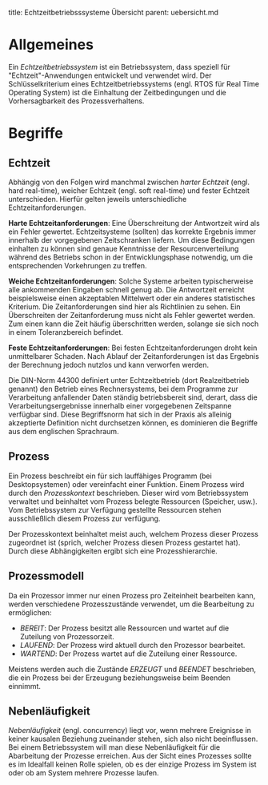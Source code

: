 title: Echtzeitbetriebsssysteme Übersicht
parent: uebersicht.md

# Allgemeines

Ein *Echtzeitbetriebssystem* ist ein Betriebssystem, dass speziell für "Echtzeit"-Anwendungen entwickelt und verwendet wird. Der Schlüsselkriterium eines Echtzeitbetriebssystems (engl. RTOS für Real Time Operating System) ist die Einhaltung der Zeitbedingungen und die Vorhersagbarkeit des Prozessverhaltens.

# Begriffe
## Echtzeit
Abhängig von den Folgen wird manchmal zwischen *harter Echtzeit* (engl. hard real-time), weicher Echtzeit (engl. soft real-time) und fester Echtzeit unterschieden. Hierfür gelten jeweils unterschiedliche Echtzeitanforderungen.

**Harte Echtzeitanforderungen**: Eine Überschreitung der Antwortzeit wird als ein Fehler gewertet. Echtzeitsysteme (sollten) das korrekte Ergebnis immer innerhalb der vorgegebenen Zeitschranken liefern. Um diese Bedingungen einhalten zu können sind genaue Kenntnisse der Resourcenverteilung während des Betriebs schon in der Entwicklungsphase notwendig, um die entsprechenden Vorkehrungen zu treffen.

**Weiche Echtzeitanforderungen**: Solche Systeme arbeiten typischerweise alle ankommenden Eingaben schnell genug ab. Die Antwortzeit erreicht beispielsweise einen akzeptablen Mittelwert oder ein anderes statistisches Kriterium. Die Zeitanforderungen sind hier als Richtlinien zu sehen. Ein Überschreiten der Zeitanforderung muss nicht als Fehler gewertet werden. Zum einen kann die Zeit häufig überschritten werden, solange sie sich noch in einem Toleranzbereich befindet.

**Feste Echtzeitanforderungen**: Bei festen Echtzeitanforderungen droht kein unmittelbarer Schaden. Nach Ablauf der Zeitanforderungen ist das Ergebnis der Berechnung jedoch nutzlos und kann verworfen werden.

Die DIN-Norm 44300 definiert unter Echtzeitbetrieb (dort Realzeitbetrieb genannt) den Betrieb eines Rechnersystems, bei dem Programme zur Verarbeitung anfallender Daten ständig betriebsbereit sind, derart, dass die Verarbeitungsergebnisse innerhalb einer vorgegebenen Zeitspanne verfügbar sind. Diese Begriffsnorm hat sich in der Praxis als alleinig akzeptierte Definition nicht durchsetzen können, es dominieren die Begriffe aus dem englischen Sprachraum.

## Prozess
Ein Prozess beschreibt ein für sich lauffähiges Programm (bei Desktopsystemen) oder vereinfacht einer Funktion. Einem Prozess wird durch den *Prozesskontext* beschrieben. Dieser wird vom Betriebssystem verwaltet und beinhaltet vom Prozess belegte Ressourcen (Speicher, usw.). Vom Betriebssystem zur Verfügung gestellte Ressourcen stehen ausschließlich diesem Prozess zur verfügung.

Der Prozesskontext beinhaltet meist auch, welchem Prozess dieser Prozess zugeordnet ist (sprich, welcher Prozess diesen Prozess gestartet hat). Durch diese Abhängigkeiten ergibt sich eine Prozesshierarchie.

## Prozessmodell
Da ein Prozessor immer nur einen Prozess pro Zeiteinheit bearbeiten kann, werden verschiedene Prozesszustände verwendet, um die Bearbeitung zu ermöglichen:

* *BEREIT*: Der Prozess besitzt alle Ressourcen und wartet auf die Zuteilung von Prozessorzeit.
* *LAUFEND*: Der Prozess wird aktuell durch den Prozessor bearbeitet.
* *WARTEND*: Der Prozess wartet auf die Zuteilung einer Ressource.

Meistens werden auch die Zustände *ERZEUGT* und *BEENDET* beschrieben, die ein Prozess bei der Erzeugung beziehungsweise beim Beenden einnimmt.

## Nebenläufigkeit
*Nebenläufigkeit* (engl. concurrency) liegt vor, wenn mehrere Ereignisse in keiner kausalen Beziehung zueinander stehen, sich also nicht beeinflussen. Bei einem Betriebssystem will man diese Nebenläufigkeit für die Abarbeitung der Prozesse erreichen. Aus der Sicht eines Prozesses sollte es im Idealfall keinen Rolle spielen, ob es der einzige Prozess im System ist oder ob am System mehrere Prozesse laufen.

